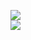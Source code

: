 [![](https://img.shields.io/badge/Made%20With-Github%20Spray-lightgrey.svg?style=for-the-badge&logo=github)](https://github.com/Annihil/github-spray#18198)  
[![](https://i.imgur.com/2DrTn0Z.gif)](https://github.com/Annihil/github-spray)
